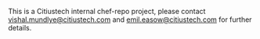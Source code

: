 This is a Citiustech internal chef-repo project, please contact vishal.mundlye@citiustech.com and emil.easow@citiustech.com for further details.